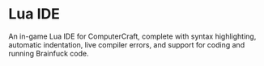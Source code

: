 # Lua IDE

An in-game Lua IDE for ComputerCraft, complete with syntax highlighting, automatic indentation, live compiler errors, and support for coding and running Brainfuck code.